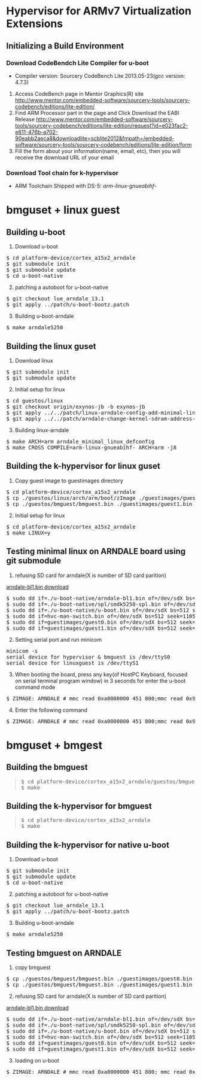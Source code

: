 # Hypervisor for ARMv7 Virtualization Extensions

## Initializing a Build Environment

### Download CodeBendch Lite Compiler for u-boot

- Compiler version: Sourcery CodeBench Lite 2013.05-23(gcc version: 4.7.3)

1. Access CodeBench page in Mentor Graphics(R) site
    http://www.mentor.com/embedded-software/sourcery-tools/sourcery-codebench/editions/lite-edition/
2. Find ARM Processor part in the page and Click Download the EABI Release
    http://www.mentor.com/embedded-software/sourcery-tools/sourcery-codebench/editions/lite-edition/request?id=e023fac2-e611-476b-a702-90eabb2aeca8&downloadlite=scblite2012&fmpath=/embedded-software/sourcery-tools/sourcery-codebench/editions/lite-edition/form
3. Fill the form about your information(name, email, etc), then you will receive the download URL of your email

### Download Tool chain for k-hypervisor
- ARM Toolchain Shipped with DS-5: <i>arm-linux-gnueabihf-</i>


# bmguset + linux guest

## Building u-boot

1. Download u-boot
<pre>
$ cd platform-device/cortex_a15x2_arndale
$ git submodule init
$ git submodule update
$ cd u-boot-native
</pre>
2. patching a autoboot for u-boot-native
<pre>
$ git checkout lue_arndale_13.1
$ git apply ../patch/u-boot-bootz.patch
</pre>
3. Building u-boot-arndale
<pre>
$ make arndale5250
</pre>

## Building the linux guset
1. Download linux
<pre>
$ git submodule init
$ git submodule update
</pre>
2. Initial setup for linux
<pre>
$ cd guestos/linux
$ git checkout origin/exynos-jb -b exynos-jb
$ git apply ../../patch/linux-arndale-config-add-minimal-linux-config.patch
$ git apply ../../patch/arndale-change-kernel-sdram-address-uart-port-2-1.patch
</pre>
3. Building linux-arndale
<pre>
$ make ARCH=arm arndale_minimal_linux_defconfig
$ make CROSS_COMPILE=arm-linux-gnueabihf- ARCH=arm -j8
</pre>

## Building the k-hypervisor for linux guset
1. Copy guest image to guestimages directory
<pre>
$ cd platform-device/cortex_a15x2_arndale
$ cp ./guestos/linux/arch/arm/boot/zImage ./guestimages/guest0.bin
$ cp ./guestos/bmguest/bmguest.bin ./guestimages/guest1.bin
</pre>
2. Initial setup for linux
<pre>
$ cd platform-device/cortex_a15x2_arndale
$ make LINUX=y
</pre>


## Testing minimal linux on ARNDALE board using git submodule

1. refusing SD card for arndale(X is number of SD card parition)

<a href="http://releases.linaro.org/12.12/components/kernel/arndale-bl1/arndale-bl1.bin">arndale-bl1.bin download</a>

<pre>
$ sudo dd if=./u-boot-native/arndale-bl1.bin of=/dev/sdX bs=512 seek=1
$ sudo dd if=./u-boot-native/spl/smdk5250-spl.bin of=/dev/sdX bs=512 seek=17
$ sudo dd if=./u-boot-native/u-boot.bin of=/dev/sdX bs=512 seek=49
$ sudo dd if=hvc-man-switch.bin of=/dev/sdX bs=512 seek=1105
$ sudo dd if=guestimages/guest0.bin of=/dev/sdX bs=512 seek=3153
$ sudo dd if=guestimages/guest1.bin of=/dev/sdX bs=512 seek=2129
</pre>

2. Setting serial port and run minicom
<pre>
minicom -s
serial device for hypervisor & bmguest is /dev/ttyS0
serial device for linuxguest is /dev/ttyS1
</pre>

3. When booting the board, press any key(of HostPC Keyboard, focused on serial terminal program window) in 3 seconds for enter the u-boot command mode
<pre>
$ ZIMAGE: ARNDALE # mmc read 0xa0000000 451 800;mmc read 0x90000000 851 400;mmc read 0x80008000 c51 2000;go 0xa000004c
</pre>

4. Enter the following command
<pre>
$ ZIMAGE: ARNDALE # mmc read 0xa0000000 451 800;mmc read 0x90000000 851 400;mmc read 0x80008000 c51 2000;go 0xa000004c
</pre>

# bmguset + bmgest

## Building the bmguest
<blockquote>
<pre>
$ cd platform-device/cortex_a15x2_arndale/guestos/bmguest/
$ make
</pre>
</blockquote>

## Building the k-hypervisor for bmguest
<blockquote>
<pre>
$ cd platform-device/cortex_a15x2_arndale
$ make
</pre>
</blockquote>


## Building the k-hypervisor for native u-boot

1. Download u-boot
<pre>
$ git submodule init
$ git submodule update
$ cd u-boot-native
</pre>
2. patching a autoboot for u-boot-native
<pre>
$ git checkout lue_arndale_13.1
$ git apply ../patch/u-boot-bootz.patch
</pre>
3. Building u-boot-arndale
<pre>
$ make arndale5250
</pre>


## Testing bmguest on ARNDALE 
1. copy bmguest
<pre>
$ cp ./guestos/bmguest/bmguest.bin ./guestimages/guest0.bin
$ cp ./guestos/bmguest/bmguest.bin ./guestimages/guest1.bin
</pre>

2. refusing SD card for arndale(X is number of SD card parition)

<a href="http://releases.linaro.org/12.12/components/kernel/arndale-bl1/arndale-bl1.bin">arndale-bl1.bin download</a>

<pre>
$ sudo dd if=./u-boot-native/arndale-bl1.bin of=/dev/sdX bs=512 seek=1
$ sudo dd if=./u-boot-native/spl/smdk5250-spl.bin of=/dev/sdX bs=512 seek=17
$ sudo dd if=./u-boot-native/u-boot.bin of=/dev/sdX bs=512 seek=49
$ sudo dd if=hvc-man-switch.bin of=/dev/sdX bs=512 seek=1105
$ sudo dd if=guestimages/guest0.bin of=/dev/sdX bs=512 seek=2129
$ sudo dd if=guestimages/guest1.bin of=/dev/sdX bs=512 seek=3153
</pre>

3. loading on u-boot
<pre>
$ ZIMAGE: ARNDALE # mmc read 0xa0000000 451 800; mmc read 0x60000000 851 400; mmc read 0x90000000 851 400; go 0xa000004c
</pre>

